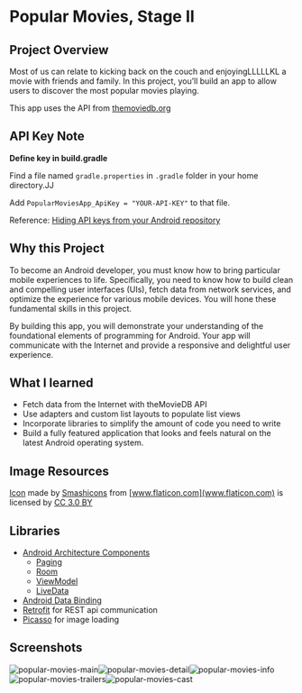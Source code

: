 # Popular Movies, Stage II

## Project Overview
Most of us can relate to kicking back on the couch and enjoyingLLLLLKL
a movie with friends and family. In this project, you’ll build an app
to allow users to discover the most popular movies playing.

This app uses the API from [themoviedb.org](https://www.themoviedb.org/)

## API Key Note
**Define key in build.gradle**

Find a file named `gradle.properties` in `.gradle` folder in your home directory.JJ

Add `PopularMoviesApp_ApiKey = "YOUR-API-KEY"` to that file.

Reference: [Hiding API keys from your Android repository](https://medium.com/code-better/hiding-api-keys-from-your-android-repository-b23f5598b906)

## Why this Project

To become an Android developer, you must know how to bring particular 
mobile experiences to life. Specifically, you need to know how to build 
clean and compelling user interfaces (UIs), fetch data from network services, 
and optimize the experience for various mobile devices. You will hone these 
fundamental skills in this project.

By building this app, you will demonstrate your understanding of the 
foundational elements of programming for Android. Your app will communicate with 
the Internet and provide a responsive and delightful user experience.

## What I learned
- Fetch data from the Internet with theMovieDB API
- Use adapters and custom list layouts to populate list views
- Incorporate libraries to simplify the amount of code you need to write
- Build a fully featured application that looks and feels natural on the latest Android operating system.


## Image Resources
[Icon](https://www.flaticon.com/free-icon/film_148716)
made by [Smashicons](https://www.flaticon.com/authors/smashicons) from [www.flaticon.com](www.flaticon.com) is licensed by
[CC 3.0 BY](http://creativecommons.org/licenses/by/3.0/)

## Libraries
- [Android Architecture Components](https://developer.android.com/topic/libraries/architecture/) 
    * [Paging](https://developer.android.com/topic/libraries/architecture/paging/) 
    * [Room](https://developer.android.com/topic/libraries/architecture/room)
    * [ViewModel](https://developer.android.com/topic/libraries/architecture/viewmodel)
    * [LiveData](https://developer.android.com/topic/libraries/architecture/livedata)
- [Android Data Binding](https://developer.android.com/topic/libraries/data-binding/)
- [Retrofit](http://square.github.io/retrofit/) for REST api communication
- [Picasso](http://square.github.io/picasso/) for image loading


## Screenshots
![popular-movies-main](https://user-images.githubusercontent.com/33213229/49940286-757e9100-ff22-11e8-897a-45ba561df250.png)![popular-movies-detail](https://user-images.githubusercontent.com/33213229/49940281-71527380-ff22-11e8-935b-7e2d4138d979.png)![popular-movies-info](https://user-images.githubusercontent.com/33213229/49940285-73b4cd80-ff22-11e8-9ca1-b379e06b90bc.png)
![popular-movies-trailers](https://user-images.githubusercontent.com/33213229/49940290-77485480-ff22-11e8-8ed5-e79430807c66.png)![popular-movies-cast](https://user-images.githubusercontent.com/33213229/49940272-6c8dbf80-ff22-11e8-9ea9-c873be4cd699.png)
